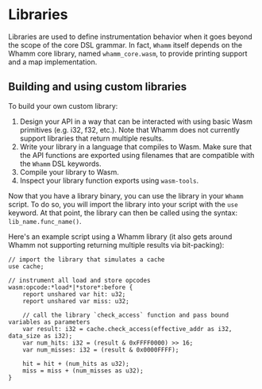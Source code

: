 # Libraries #

Libraries are used to define instrumentation behavior when it goes beyond the scope of the core DSL grammar.
In fact, `Whamm` itself depends on the Whamm core library, named `whamm_core.wasm`, to provide printing support and a map implementation.

## Building and using custom libraries ##

To build your own custom library:
1) Design your API in a way that can be interacted with using basic Wasm primitives (e.g. i32, f32, etc.).
   Note that Whamm does not currently support libraries that return multiple results.
2) Write your library in a language that compiles to Wasm.
   Make sure that the API functions are exported using filenames that are compatible with the `Whamm` DSL keywords.
3) Compile your library to Wasm.
4) Inspect your library function exports using `wasm-tools`.

Now that you have a library binary, you can use the library in your `Whamm` script.
To do so, you will import the library into your script with the `use` keyword.
At that point, the library can then be called using the syntax: `lib_name.func_name()`.

Here's an example script using a Whamm library (it also gets around Whamm not supporting returning multiple results via bit-packing):

```
// import the library that simulates a cache
use cache;

// instrument all load and store opcodes
wasm:opcode:*load*|*store*:before {
    report unshared var hit: u32;
    report unshared var miss: u32;

    // call the library `check_access` function and pass bound variables as parameters
    var result: i32 = cache.check_access(effective_addr as i32, data_size as i32);
    var num_hits: i32 = (result & 0xFFFF0000) >> 16;
    var num_misses: i32 = (result & 0x0000FFFF);

    hit = hit + (num_hits as u32);
    miss = miss + (num_misses as u32);
}
```
